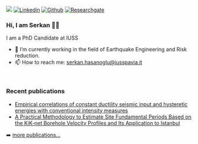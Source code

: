 <!-- Your badges -->
![](https://komarev.com/ghpvc/?username=SerkanHasanoglu&style=flat)
[![Linkedin](https://img.shields.io/badge/-serkan-blue?style=flat&logo=Linkedin&logoColor=white)](https://www.linkedin.com/in/serkan-hasanoğlu-810a12b9/)
[![Github](https://img.shields.io/badge/-serkan-black?style=flat&labelColor=black&logo=github&logoColor=white)](https://gitstats.me/SerkanHasanoglu)
[![Researchgate](https://img.shields.io/badge/-serkan-green?style=flat&labelColor=green&logo=researchgate&logoColor=white)](https://www.researchgate.net/profile/Serkan-Hasanoglu)

<!-- Profile View Count and GitStats -->

### Hi, I am Serkan 🧑‍💻

I am a PhD Candidate at IUSS

- 🔭 I’m currently working in the field of Earthquake Engineering and Risk reduction.
- 📫 How to reach me: serkan.hasanoglu@iusspavia.it



<br>

### Recent publications

<!-- PUBLICATIONS:START -->
- [Empirical correlations of constant ductility seismic input and hysteretic energies with conventional intensity measures](https://link.springer.com/article/10.1007/s10518-023-01722-x)
- [A Practical Methodology to Estimate Site Fundamental Periods Based on the KiK‐net Borehole Velocity Profiles and Its Application to Istanbul](https://pubs.geoscienceworld.org/ssa/bssa/article-abstract/112/5/2606/616246/A-Practical-Methodology-to-Estimate-Site?redirectedFrom=fulltext)


<!-- PUBLICATIONS:END -->

➡️ [more publications...](https://www.researchgate.net/profile/Serkan-Hasanoglu)


